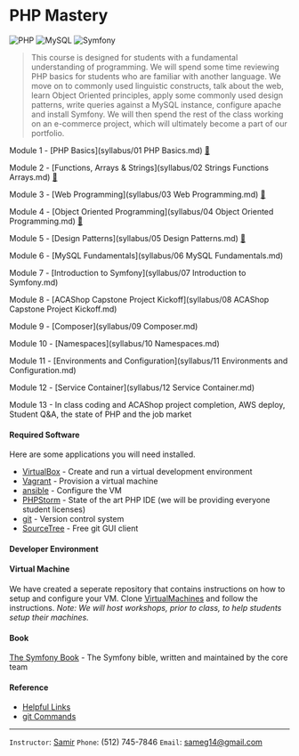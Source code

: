 PHP Mastery
========================
   ![PHP](images/php.png "PHP")       ![MySQL](images/mysql.png "MySQL")     ![Symfony](images/symfony.png "Symfony")      

> This course is designed for students with a fundamental understanding of programming. 
> We will spend some time reviewing PHP basics for students who are familiar with another language.
> We move on to commonly used linguistic constructs, talk about the web, learn Object Oriented principles,
apply some commonly used design patterns, write queries against a MySQL instance, configure apache and install Symfony. 
> We will then spend the rest of the class working on an e-commerce project, which will ultimately become a part of our portfolio.

Module 1 - [PHP Basics](syllabus/01 PHP Basics.md) [:notebook_with_decorative_cover:](syllabus/homework/01_morse_code.md)

Module 2 - [Functions, Arrays & Strings](syllabus/02 Strings Functions Arrays.md) [:notebook_with_decorative_cover:](syllabus/homework/02_card_game.md)

Module 3 - [Web Programming](syllabus/03 Web Programming.md) [:notebook_with_decorative_cover:](syllabus/homework/03_countries_on_earth.md)

Module 4 - [Object Oriented Programming](syllabus/04 Object Oriented Programming.md) [:notebook_with_decorative_cover:](syllabus/homework/04_OO_card_game.md)

Module 5 - [Design Patterns](syllabus/05 Design Patterns.md) [:notebook_with_decorative_cover:](syllabus/homework/05_netflix_search.md)

Module 6 - [MySQL Fundamentals](syllabus/06 MySQL Fundamentals.md)

Module 7 - [Introduction to Symfony](syllabus/07 Introduction to Symfony.md)

Module 8 - [ACAShop Capstone Project Kickoff](syllabus/08 ACAShop Capstone Project Kickoff.md)

Module 9 - [Composer](syllabus/09 Composer.md)

Module 10 - [Namespaces](syllabus/10 Namespaces.md)

Module 11 - [Environments and Configuration](syllabus/11 Environments and Configuration.md)
 
Module 12 - [Service Container](syllabus/12 Service Container.md)

Module 13 - In class coding and ACAShop project completion, AWS deploy, Student Q&A, the state of PHP and the job market

#### Required Software
Here are some applications you will need installed.

- [VirtualBox](https://www.virtualbox.org/) - Create and run a virtual development environment
- [Vagrant](https://www.vagrantup.com/) - Provision a virtual machine
- [ansible](http://docs.ansible.com/intro_installation.html) - Configure the VM
- [PHPStorm](https://www.jetbrains.com/phpstorm/download/) - State of the art PHP IDE (we will be providing everyone student licenses)
- [git](http://git-scm.com/) - Version control system
- [SourceTree](http://www.sourcetreeapp.com/) - Free git GUI client

#### Developer Environment


#### Virtual Machine
We have created a seperate repository that contains instructions on how to setup and configure your VM.
Clone [VirtualMachines](https://github.com/AustinCodingAcademy/VirtualMachines) and follow the instructions.
*Note: We will host workshops, prior to class, to help students setup their machines.*


#### Book
[The Symfony Book](http://symfony.com/doc/current/book/index.html) - The Symfony bible, written and maintained by the core team

#### Reference
- [Helpful Links](Links.md)
- [git Commands](GitCommands.md)

***

`Instructor`: [Samir](http://samirpatel.me)
`Phone`: (512) 745-7846
`Email`: sameg14@gmail.com
